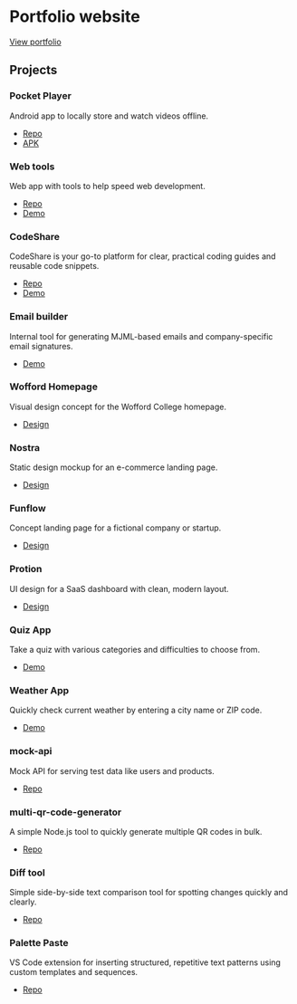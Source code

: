 # Portfolio website

[View portfolio](https://huffmanks.com)

## Projects

### Pocket Player

Android app to locally store and watch videos offline.

- [Repo](https://github.com/huffmanks/pocket-player)
- [APK](https://github.com/huffmanks/pocket-player/releases)

### Web tools

Web app with tools to help speed web development.

- [Repo](https://github.com/huffmanks/tools-nextjs)
- [Demo](https://tools.huffmanks.com)

### CodeShare

CodeShare is your go-to platform for clear, practical coding guides and reusable code snippets.

- [Repo](https://github.com/huffmanks/code-share)
- [Demo](https://codeshare.huffmanks.com)

### Email builder

Internal tool for generating MJML-based emails and company-specific email signatures.

- [Demo](https://email.huffmanks.com)

### Wofford Homepage

Visual design concept for the Wofford College homepage.

- [Design](https://huffmanks.com/projects/design/wofford-homepage)

### Nostra

Static design mockup for an e-commerce landing page.

- [Design](https://huffmanks.com/projects/design/ecommerce-page)

### Funflow

Concept landing page for a fictional company or startup.

- [Design](https://huffmanks.com/projects/design/landing-demo)

### Protion

UI design for a SaaS dashboard with clean, modern layout.

- [Design](https://huffmanks.com/projects/design/saas-dashboard)

### Quiz App

Take a quiz with various categories and difficulties to choose from.

- [Demo](https://huffmanks.com/projects/apps/quiz)

### Weather App

Quickly check current weather by entering a city name or ZIP code.

- [Demo](https://huffmanks.com/projects/apps/weather)

### mock-api

Mock API for serving test data like users and products.

- [Repo](https://github.com/huffmanks/mock-api)

### multi-qr-code-generator

A simple Node.js tool to quickly generate multiple QR codes in bulk.

- [Repo](https://github.com/huffmanks/multi-qr-code-generator)

### Diff tool

Simple side-by-side text comparison tool for spotting changes quickly and clearly.

- [Repo](https://github.com/huffmanks/diff-tool)

### Palette Paste

VS Code extension for inserting structured, repetitive text patterns using custom templates and sequences.

- [Repo](https://github.com/huffmanks/palette-paste)

